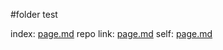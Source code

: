 #folder test

index: [page.md](README.md)
repo link: [page.md](page.md)
self: [page.md](folder/page.md)
